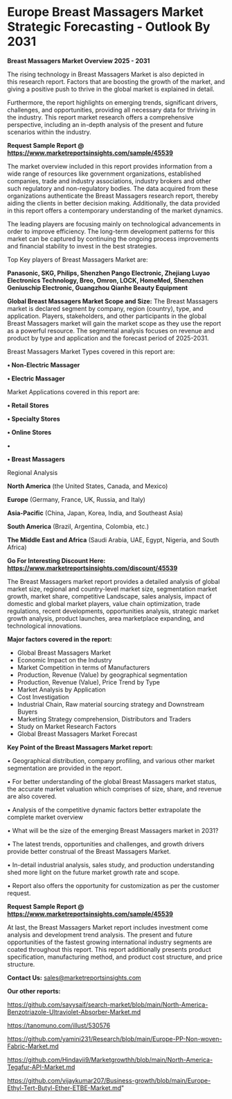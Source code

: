 # Europe Breast Massagers Market Strategic Forecasting - Outlook By 2031

<Strong> Breast Massagers Market Overview 2025 - 2031</strong>

The rising technology in Breast Massagers Market is also depicted in this research report. Factors that are boosting the growth of the market, and giving a positive push to thrive in the global market is explained in detail.

Furthermore, the report highlights on emerging trends, significant drivers, challenges, and opportunities, providing all necessary data for thriving in the industry. This report market research offers a comprehensive perspective, including an in-depth analysis of the present and future scenarios within the industry.

<strong>Request Sample Report @ <a href=https://www.marketreportsinsights.com/sample/45539>https://www.marketreportsinsights.com/sample/45539</a></strong>

The market overview included in this report provides information from a wide range of resources like government organizations, established companies, trade and industry associations, industry brokers and other such regulatory and non-regulatory bodies. The data acquired from these organizations authenticate the Breast Massagers research report, thereby aiding the clients in better decision making. Additionally, the data provided in this report offers a contemporary understanding of the market dynamics.

The leading players are focusing mainly on technological advancements in order to improve efficiency. The long-term development patterns for this market can be captured by continuing the ongoing process improvements and financial stability to invest in the best strategies.

Top Key players of Breast Massagers Market are:

<strong>Panasonic, SKG, Philips, Shenzhen Pango Electronic, Zhejiang Luyao Electronics Technology, Breo, Omron, LOCK, HomeMed, Shenzhen Geniuschip Electronic, Guangzhou Qianhe Beauty Equipment</strong>

<strong><b>Global Breast Massagers Market Scope and Size:</b></strong>
The Breast Massagers market is declared segment by company, region (country), type, and application. Players, stakeholders, and other participants in the global Breast Massagers market will gain the market scope as they use the report as a powerful resource. The segmental analysis focuses on revenue and product by type and application and the forecast period of 2025-2031.

Breast Massagers Market Types covered in this report are:

<strong>•  Non-Electric Massager

•  Electric Massager</strong>

Market Applications covered in this report are:

<strong>•  Retail Stores

•  Specialty Stores

•  Online Stores

•  

•  Breast Massagers</strong> 

Regional Analysis

<strong>North America</strong> (the United States, Canada, and Mexico)

<strong>Europe</strong> (Germany, France, UK, Russia, and Italy)

<strong>Asia-Pacific</strong> (China, Japan, Korea, India, and Southeast Asia)

<strong>South America</strong> (Brazil, Argentina, Colombia, etc.)

<strong>The Middle East and Africa</strong> (Saudi Arabia, UAE, Egypt, Nigeria, and South Africa)

<strong>Go For Interesting Discount Here: <a href=https://www.marketreportsinsights.com/discount/45539>https://www.marketreportsinsights.com/discount/45539</a></strong>

The Breast Massagers market report provides a detailed analysis of global market size, regional and country-level market size, segmentation market growth, market share, competitive Landscape, sales analysis, impact of domestic and global market players, value chain optimization, trade regulations, recent developments, opportunities analysis, strategic market growth analysis, product launches, area marketplace expanding, and technological innovations.

<strong><b>Major factors covered in the report:</b></strong>
<ul>
  <li>Global Breast Massagers Market </li>
  <li>Economic Impact on the Industry</li>
  <li>Market Competition in terms of Manufacturers</li>
  <li>Production, Revenue (Value) by geographical segmentation</li>
  <li>Production, Revenue (Value), Price Trend by Type</li>
  <li>Market Analysis by Application</li>
  <li>Cost Investigation</li>
  <li>Industrial Chain, Raw material sourcing strategy and Downstream Buyers</li>
  <li>Marketing Strategy comprehension, Distributors and Traders</li>
  <li>Study on Market Research Factors</li>
  <li>Global Breast Massagers Market Forecast</li>
</ul>

<strong><b>Key Point of the Breast Massagers Market report:</b></strong>

• Geographical distribution, company profiling, and various other market segmentation are provided in the report.

• For better understanding of the global Breast Massagers market status, the accurate market valuation which comprises of size, share, and revenue are also covered.

• Analysis of the competitive dynamic factors better extrapolate the complete market overview

• What will be the size of the emerging Breast Massagers market in 2031?

• The latest trends, opportunities and challenges, and growth drivers provide better construal of the Breast Massagers Market.

• In-detail industrial analysis, sales study, and production understanding shed more light on the future market growth rate and scope.

• Report also offers the opportunity for customization as per the customer request.

<strong>Request Sample Report @ <a href=https://www.marketreportsinsights.com/sample/45539>https://www.marketreportsinsights.com/sample/45539</a></strong>

At last, the Breast Massagers Market report includes investment come analysis and development trend analysis. The present and future opportunities of the fastest growing international industry segments are coated throughout this report. This report additionally presents product specification, manufacturing method, and product cost structure, and price structure.

<strong>Contact Us:</strong>
sales@marketreportsinsights.com

<strong>Our other reports:</strong>

<a href=https://github.com/sayysaif/search-market/blob/main/North-America-Benzotriazole-Ultraviolet-Absorber-Market.md>https://github.com/sayysaif/search-market/blob/main/North-America-Benzotriazole-Ultraviolet-Absorber-Market.md</a>

<a href=https://tanomuno.com/illust/530576>https://tanomuno.com/illust/530576</a>

<a href=https://github.com/yamini231/Research/blob/main/Europe-PP-Non-woven-Fabric-Market.md>https://github.com/yamini231/Research/blob/main/Europe-PP-Non-woven-Fabric-Market.md</a>

<a href=https://github.com/Hindavii9/Marketgrowthh/blob/main/North-America-Tegafur-API-Market.md>https://github.com/Hindavii9/Marketgrowthh/blob/main/North-America-Tegafur-API-Market.md</a>

<a href=https://github.com/vijaykumar207/Business-growth/blob/main/Europe-Ethyl-Tert-Butyl-Ether-ETBE-Market.md>https://github.com/vijaykumar207/Business-growth/blob/main/Europe-Ethyl-Tert-Butyl-Ether-ETBE-Market.md</a>"
